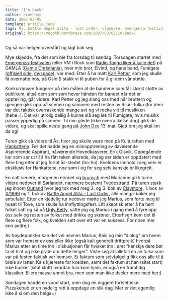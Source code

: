 ```yaml
---
title: "I’m back"
author: arnehass
date: 2007-03-05
template: article.jade
tags: Ås, battle angel alita - last order, claymore, emergenza-festivalen, Fest, gamle christiania, john dee, Oslo, radio tanga, Tvedestrand, ugly betty, vm i rock, x/1999
original: https://megoth.wordpress.com/2007/03/05/im-back/
---
```


<p>Og så var helgen overstått og lagt bak seg.</p>
<p>Mye skjedde, fra det som ble fra torsdag til søndag. Torsdagen startet med <a href="http://www.emergenza.net/">Emergenza-festivalen</a> (eller VM i Rock som <a href="http://www.radiotango.no/ez/index.php/article/articleview/741">Radio Tango liker å kalle det</a>) på GAMLA (<a href="http://www.stortorvets-gjestgiveri.no/default.pl?subartlistekat=19">Gamle Christiania</a>), hvor min bror, Eivind, og hans band, Fumigate (<a href="http://fumigaterock.com/">offisiell side</a>, <a href="http://www.myspace.com/fumigate">myspace</a>), var med. Etter å ha møtt <a href="http://www.youtube.com/profile_videos?user=Karlph">Karl Petter</a>, som jeg skulle få overnatte hos, på Oslo S stakk vi til puben for å gi dem vår støtte.</p>
<span class="more"></span>
<p>Konkurransen fungerer på den måten at de bandene som får størst støtte av publikum, altså dem som som hever hånden for bandet når det er opptelling, går videre. Karl Petter og jeg slang oss med når bruttern og gjengen gikk opp på scenen og sammen med resten av Risør-folka (for dem var det faktisk overraskende mange av) og vi rocka vilt til musikken (hehe=). Det var utrolig deilig å kunne slå seg løs til Fumigate, hvis musikk passer ypperlig på scenen. Til min glede (ikke overraskelse dog) gikk de videre, og skal spille neste gang på <a href="http://www.rockefeller.no/">John Dee</a> 13. mai. Gjett om jeg skal inn da og!</p>
<p>Turen gikk så videre til Ås, hvor jeg skulle være med på Kulturaften med <a href="http://hankattforeningen.com/">Hankattene</a>. Før det hadde jeg en miniopptrening av daværende Aspirerende Aspirant, nåværende Hovedkasserer, Erik Olsvik. Oppegående kar som ser ut til å ha fått teken allerede, da jeg ser siden er oppdatert med flere ting etter at jeg forlot ås-stedet (ho-ho). Kveldens innhold i seg selv er eksklusiv for Hankattene, noe som i og for seg selv kanskje er likegreit.</p>
<p>En natt senere, morgenen erinnet og <abbr title="Breakfast &amp; lunsch at once">brunsch</abbr> med Marianne gikk turen videre nedover til Sørlandet, nærmere bestemt Tvedestrand. På turen stakk jeg innom <a href="http://www.outland.no/">Outland</a> hvor jeg tok med meg 2. og 3. bok av <a href="http://en.wikipedia.org/wiki/Claymore_(manga)">Claymore</a>, 1. bok av <a href="http://www.animenewsnetwork.com/encyclopedia/manga.php?id=1540">X/1999</a> og 1. bok av <a href="http://en.wikipedia.org/wiki/Battle_Angel_Alita">Battle Angel Alita – Last Order</a>, alle manga-bøker jeg anbefaler. Etter en kjedelig tur nedover møtte jeg Marius, som førte meg til huset til Tove, som skulle ha innflyttingsfest. Litt skeptisk etter å ha hørt folket satt og så på <a href="http://abc.go.com/primetime/uglybetty/index.html">Ugly Betty</a>, satte jeg og Marius i gang med å fyre opp oss selv og resten av folket med drikke og skrøner. Etterhvert kom det til flere og flere folk, og kvelden sett over ett var en suksess. For noen mer enn andre;)</p>
<p>Av høydepunkter kan det vel nevnes Marius, Kais og min “dialog” om hvem som var homser av oss eller ikke (også kalt generelt drittpreik) hvorpå Marius etter en time inn i diskusjonen får hvisket inn i øret “kanskje dere bør ta et hint og ikke prate om dette lenger”. Viste seg at iallefall en av folka som var på festen faktisk var homser. Et faktum som selvfølgelig fikk oss alle til å brøle av latter. Kais kjæreste for kvelden, samt det faktum at han (sitat start) ikke husker (sitat slutt) hvordan han kom hjem, er også en framtidig klassiker. Ellers masse annet bra, men som man ikke dveler mere med her;)</p>
<p>Søndagen hadde en vond start, men dog en diggere fortsettelse. Pizzakebab er en nydelig rett å oppdage en slik dag. Mer er det egentlig ikke å si om den helga=)</p>
